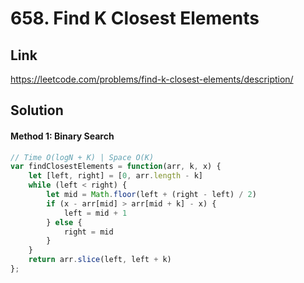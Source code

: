 # 658. Find K Closest Elements

## Link
https://leetcode.com/problems/find-k-closest-elements/description/

## Solution
#### Method 1: Binary Search
```javascript
// Time O(logN + K) | Space O(K)
var findClosestElements = function(arr, k, x) {
    let [left, right] = [0, arr.length - k]
    while (left < right) {
        let mid = Math.floor(left + (right - left) / 2)
        if (x - arr[mid] > arr[mid + k] - x) {
            left = mid + 1
        } else {
            right = mid
        }
    }
    return arr.slice(left, left + k)
};
```
